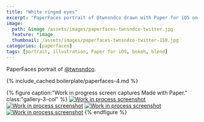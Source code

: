 ```yaml
---
title: "White ringed eyes"
excerpt: "PaperFaces portrait of @twnsndco drawn with Paper for iOS on an iPad."
image: 
  path: &image /assets/images/paperfaces-twnsndco-twitter.jpg 
  feature: *image
  thumbnail: /assets/images/paperfaces-twnsndco-twitter-150.jpg
categories: [paperfaces]
tags: [portrait, illustration, Paper for iOS, bokeh, blend]
---
```


PaperFaces portrait of [@twnsndco](https://twitter.com/twnsndco).

{% include_cached boilerplate/paperfaces-4.md %}

{% figure caption:"Work in progress screen captures Made with Paper." class:"gallery-3-col" %}
[![Work in process screenshot](/assets/images/paperfaces-twnsndco-process-1-600.jpg)](/assets/images/paperfaces-twnsndco-process-1-lg.jpg) [![Work in process screenshot](/assets/images/paperfaces-twnsndco-process-2-600.jpg)](/assets/images/paperfaces-twnsndco-process-2-lg.jpg) [![Work in process screenshot](/assets/images/paperfaces-twnsndco-process-3-600.jpg)](/assets/images/paperfaces-twnsndco-process-3-lg.jpg) [![Work in process screenshot](/assets/images/paperfaces-twnsndco-process-4-600.jpg)](/assets/images/paperfaces-twnsndco-process-4-lg.jpg)
{% endfigure %}
